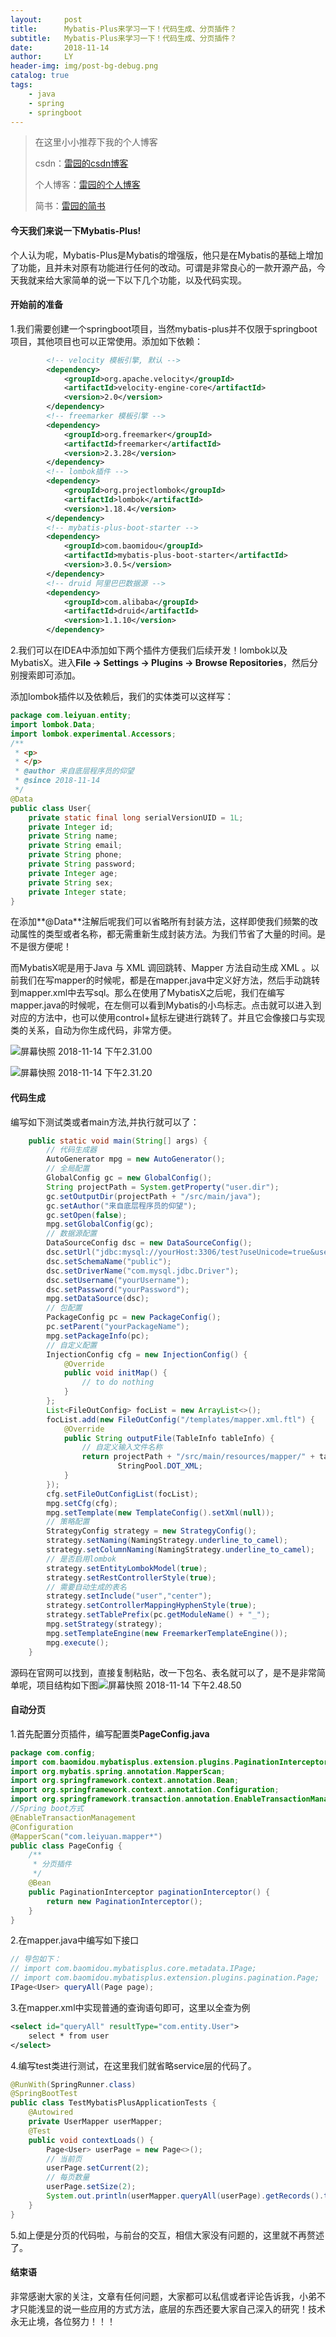```yaml
---
layout:     post
title:      Mybatis-Plus来学习一下！代码生成、分页插件？
subtitle:   Mybatis-Plus来学习一下！代码生成、分页插件？
date:       2018-11-14
author:     LY
header-img: img/post-bg-debug.png
catalog: true
tags:
    - java
    - spring
    - springboot
---
```


> 在这里小小推荐下我的个人博客
>
> csdn：[雷园的csdn博客](https://blog.csdn.net/leiyuan2580)
>
> 个人博客：[雷园的个人博客](https://imlcl.store)
>
> 简书：[雷园的简书](https://www.jianshu.com/u/016322e40e1f)

#### 今天我们来说一下Mybatis-Plus!

个人认为呢，Mybatis-Plus是Mybatis的增强版，他只是在Mybatis的基础上增加了功能，且并未对原有功能进行任何的改动。可谓是非常良心的一款开源产品，今天我就来给大家简单的说一下以下几个功能，以及代码实现。

#### 开始前的准备

1.我们需要创建一个springboot项目，当然mybatis-plus并不仅限于springboot项目，其他项目也可以正常使用。添加如下依赖：

```xml
        <!-- velocity 模板引擎, 默认 -->
        <dependency>
            <groupId>org.apache.velocity</groupId>
            <artifactId>velocity-engine-core</artifactId>
            <version>2.0</version>
        </dependency>
        <!-- freemarker 模板引擎 -->
        <dependency>
            <groupId>org.freemarker</groupId>
            <artifactId>freemarker</artifactId>
            <version>2.3.28</version>
        </dependency>
		<!-- lombok插件 -->
        <dependency>
            <groupId>org.projectlombok</groupId>
            <artifactId>lombok</artifactId>
            <version>1.18.4</version>
        </dependency>
		<!-- mybatis-plus-boot-starter -->
		<dependency>
            <groupId>com.baomidou</groupId>
            <artifactId>mybatis-plus-boot-starter</artifactId>
            <version>3.0.5</version>
        </dependency>
		<!-- druid 阿里巴巴数据源 -->
        <dependency>
            <groupId>com.alibaba</groupId>
            <artifactId>druid</artifactId>
            <version>1.1.10</version>
        </dependency>
```

2.我们可以在IDEA中添加如下两个插件方便我们后续开发！lombok以及MybatisX。进入**File -> Settings -> Plugins -> Browse Repositories**，然后分别搜索即可添加。

添加lombok插件以及依赖后，我们的实体类可以这样写：

```java
package com.leiyuan.entity;
import lombok.Data;
import lombok.experimental.Accessors;
/**
 * <p>
 * </p>
 * @author 来自底层程序员的仰望
 * @since 2018-11-14
 */
@Data 
public class User{
    private static final long serialVersionUID = 1L;
    private Integer id;
    private String name;
    private String email;
    private String phone;
    private String password;
    private Integer age;
    private String sex;
    private Integer state;
}

```

在添加**@Data**注解后呢我们可以省略所有封装方法，这样即使我们频繁的改动属性的类型或者名称，都无需重新生成封装方法。为我们节省了大量的时间。是不是很方便呢！

而MybatisX呢是用于Java 与 XML 调回跳转、Mapper 方法自动生成 XML 。以前我们在写mapper的时候呢，都是在mapper.java中定义好方法，然后手动跳转到mapper.xml中去写sql。那么在使用了MybatisX之后呢，我们在编写mapper.java的时候呢，在左侧可以看到Mybatis的小鸟标志。点击就可以进入到对应的方法中，也可以使用control+鼠标左键进行跳转了。并且它会像接口与实现类的关系，自动为你生成代码，非常方便。

![屏幕快照 2018-11-14 下午2.31.00](https://ws3.sinaimg.cn/large/006tNbRwly1fx7kvch41gj312e03wgmi.jpg)

![屏幕快照 2018-11-14 下午2.31.20](https://ws4.sinaimg.cn/large/006tNbRwly1fx7kvq1o32j312e05m758.jpg)

#### 代码生成

编写如下测试类或者main方法,并执行就可以了：

```java
	public static void main(String[] args) {
        // 代码生成器
        AutoGenerator mpg = new AutoGenerator();
        // 全局配置
        GlobalConfig gc = new GlobalConfig();
        String projectPath = System.getProperty("user.dir");
        gc.setOutputDir(projectPath + "/src/main/java");
        gc.setAuthor("来自底层程序员的仰望");
        gc.setOpen(false);
        mpg.setGlobalConfig(gc);
        // 数据源配置
        DataSourceConfig dsc = new DataSourceConfig();
        dsc.setUrl("jdbc:mysql://yourHost:3306/test?useUnicode=true&useSSL=false&characterEncoding=utf8");
        dsc.setSchemaName("public");
        dsc.setDriverName("com.mysql.jdbc.Driver");
        dsc.setUsername("yourUsername");
        dsc.setPassword("yourPassword");
        mpg.setDataSource(dsc);
        // 包配置
        PackageConfig pc = new PackageConfig();
        pc.setParent("yourPackageName");
        mpg.setPackageInfo(pc);
        // 自定义配置
        InjectionConfig cfg = new InjectionConfig() {
            @Override
            public void initMap() {
                // to do nothing
            }
        };
        List<FileOutConfig> focList = new ArrayList<>();
        focList.add(new FileOutConfig("/templates/mapper.xml.ftl") {
            @Override
            public String outputFile(TableInfo tableInfo) {
                // 自定义输入文件名称
                return projectPath + "/src/main/resources/mapper/" + tableInfo.getEntityName() + "Mapper" +
                        StringPool.DOT_XML;
            }
        });
        cfg.setFileOutConfigList(focList);
        mpg.setCfg(cfg);
        mpg.setTemplate(new TemplateConfig().setXml(null));
        // 策略配置
        StrategyConfig strategy = new StrategyConfig();
        strategy.setNaming(NamingStrategy.underline_to_camel);
        strategy.setColumnNaming(NamingStrategy.underline_to_camel);
        // 是否启用lombok
        strategy.setEntityLombokModel(true);
        strategy.setRestControllerStyle(true);
        // 需要自动生成的表名
        strategy.setInclude("user","center");
        strategy.setControllerMappingHyphenStyle(true);
        strategy.setTablePrefix(pc.getModuleName() + "_");
        mpg.setStrategy(strategy);
        mpg.setTemplateEngine(new FreemarkerTemplateEngine());
        mpg.execute();
    }
```

源码在官网可以找到，直接复制粘贴，改一下包名、表名就可以了，是不是非常简单呢，项目结构如下图![屏幕快照 2018-11-14 下午2.48.50](https://ws2.sinaimg.cn/large/006tNbRwly1fx7ld5ia63j30gu0pmtb2.jpg)

#### 自动分页

1.首先配置分页插件，编写配置类**PageConfig.java**

```java
package com.config;
import com.baomidou.mybatisplus.extension.plugins.PaginationInterceptor;
import org.mybatis.spring.annotation.MapperScan;
import org.springframework.context.annotation.Bean;
import org.springframework.context.annotation.Configuration;
import org.springframework.transaction.annotation.EnableTransactionManagement;
//Spring boot方式
@EnableTransactionManagement
@Configuration
@MapperScan("com.leiyuan.mapper*")
public class PageConfig {
    /**
     * 分页插件
     */
    @Bean
    public PaginationInterceptor paginationInterceptor() {
        return new PaginationInterceptor();
    }
}
```

2.在mapper.java中编写如下接口

```java
// 导包如下：
// import com.baomidou.mybatisplus.core.metadata.IPage;
// import com.baomidou.mybatisplus.extension.plugins.pagination.Page;
IPage<User> queryAll(Page page);
```

3.在mapper.xml中实现普通的查询语句即可，这里以全查为例

```xml
<select id="queryAll" resultType="com.entity.User">
    select * from user
</select>
```

4.编写test类进行测试，在这里我们就省略service层的代码了。

```java
@RunWith(SpringRunner.class)
@SpringBootTest
public class TestMybatisPlusApplicationTests {
    @Autowired
    private UserMapper userMapper;
    @Test
    public void contextLoads() {
        Page<User> userPage = new Page<>();
        // 当前页
        userPage.setCurrent(2);
        // 每页数量
        userPage.setSize(2);
        System.out.println(userMapper.queryAll(userPage).getRecords().toString());
    }
}
```

5.如上便是分页的代码啦，与前台的交互，相信大家没有问题的，这里就不再赘述了。

#### 结束语

非常感谢大家的关注，文章有任何问题，大家都可以私信或者评论告诉我，小弟不才只能浅显的说一些应用的方式方法，底层的东西还要大家自己深入的研究！技术永无止境，各位努力！！！
